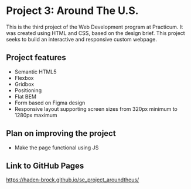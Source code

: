 # Project 3: Around The U.S.

This is the third project of the Web Development program at Practicum. It was created using HTML and CSS, based on the design brief. This project seeks to build an interactive and responsive custom webpage.

## Project features

- Semantic HTML5
- Flexbox
- Gridbox
- Positioning
- Flat BEM
- Form based on Figma design
- Responsive layout supporting screen sizes from 320px minimum to 1280px maximum

## Plan on improving the project

- Make the page functional using JS

## Link to GitHub Pages

https://haden-brock.github.io/se_project_aroundtheus/
